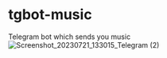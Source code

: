 # tgbot-music

Telegram bot which sends you music
![Screenshot_20230721_133015_Telegram (2)](https://github.com/badtripdude/tgbot-music/assets/85644633/074f5085-fcc6-43c5-91dc-4e9c158cfae9)

